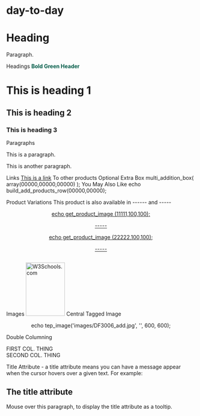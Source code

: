 # day-to-day
<!DOCTYPE html>
<html>
<body>

<h1>Heading</h1>
<p>Paragraph.</p>

</body>
</html>


Headings
<span style="color:#005B47; font-size:14px; font-weight:bold;">Bold Green Header</span>
<h1>This is heading 1</h1>
<h2>This is heading 2</h2>
<h3>This is heading 3</h3>

Paragraphs
<p>This is a paragraph.</p>
<p>This is another paragraph.</p>

Links
<a href="https://www.w3schools.com">This is a link</a>
To other products
Optional Extra Box
<php>multi_addition_box( array(00000,00000,00000) );</php>
You May Also Like
<php> echo build_add_products_row(00000,00000); </php>

Product Variations
This product is also available in ------ and -----<br>
<div align="center">
<div  align="center"; style="display:inline-block;">
   <div style="display:inline-block;">
    <a href="/-p-11111.html">
     <php> echo get_product_image (11111,100,100);</php>
     <p>-----</p>
    </a>
   </div>
   <div style="display:inline-block;">
    <a href="/-p-22222.html">
     <php> echo get_product_image (22222,100,100);</php>
     <p>-----</p>
    </a>
   </div>
</div>
</div>


Images
<img src="w3schools.jpg" alt="W3Schools.com" width="104" height="142">
Central Tagged Image 
<!-- img_1 -->
<div align="center"><php> echo tep_image('images/DF3006_add.jpg', '', 600, 600); </php></div>
<!-- endimg_1 -->

Double Columning 
<div class="clearfix">
<div class="twocol text_vtop">
FIRST COL. THING
</div>
<div class="twocol text_vtop">
SECOND COL. THING
</div>


Title Attribute - a title attribute means you can have a message appear when the cursor hovers over a given text. For example: 

<!DOCTYPE html>
<html>
<body>

<h2>The title attribute</h2>

<p title="I'm a tooltip">
Mouse over this paragraph, to display the title attribute as a tooltip.
</p>
</body>
</html>
